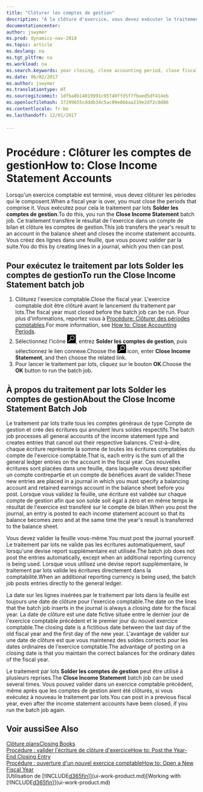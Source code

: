 ```yaml
---
title: "Clôturer les comptes de gestion"
description: "À la clôture d'exercice, vous devez exécuter le traitement par lots Clôture comptes de gestion afin de clôturer les périodes comptables de l'exercice fiscal."
documentationcenter: 
author: jswymer
ms.prod: dynamics-nav-2018
ms.topic: article
ms.devlang: na
ms.tgt_pltfrm: na
ms.workload: na
ms.search.keywords: year closing, close accounting period, close fiscal year, bank account detailed trial balance
ms.date: 06/02/2017
ms.author: jswymer
ms.translationtype: HT
ms.sourcegitcommit: 1dfba8b14019991c95f40ffd5f7fbaed5df414eb
ms.openlocfilehash: 37299655cdddb34c5ac09e066aa219e2df2c0d86
ms.contentlocale: fr-be
ms.lasthandoff: 12/01/2017

---
```

# <a name="how-to-close-income-statement-accounts"></a><span data-ttu-id="0ccc9-103">Procédure : Clôturer les comptes de gestion</span><span class="sxs-lookup"><span data-stu-id="0ccc9-103">How to: Close Income Statement Accounts</span></span>
<span data-ttu-id="0ccc9-104">Lorsqu'un exercice comptable est terminé, vous devez clôturer les périodes qui le composent.</span><span class="sxs-lookup"><span data-stu-id="0ccc9-104">When a fiscal year is over, you must close the periods that comprise it.</span></span> <span data-ttu-id="0ccc9-105">Vous exécutez pour cela le traitement par lots **Solder les comptes de gestion**.</span><span class="sxs-lookup"><span data-stu-id="0ccc9-105">To do this, you run the **Close Income Statement** batch job.</span></span> <span data-ttu-id="0ccc9-106">Ce traitement transfère le résultat de l'exercice dans un compte de bilan et clôture les comptes de gestion.</span><span class="sxs-lookup"><span data-stu-id="0ccc9-106">This job transfers the year's result to an account in the balance sheet and closes the income statement accounts.</span></span> <span data-ttu-id="0ccc9-107">Vous créez des lignes dans une feuille, que vous pouvez valider par la suite.</span><span class="sxs-lookup"><span data-stu-id="0ccc9-107">You do this by creating lines in a journal, which you then can post.</span></span>

## <a name="to-run-the-close-income-statement-batch-job"></a><span data-ttu-id="0ccc9-108">Pour exécutez le traitement par lots Solder les comptes de gestion</span><span class="sxs-lookup"><span data-stu-id="0ccc9-108">To run the Close Income Statement batch job</span></span>
1. <span data-ttu-id="0ccc9-109">Clôturez l'exercice comptable.</span><span class="sxs-lookup"><span data-stu-id="0ccc9-109">Close the fiscal year.</span></span> <span data-ttu-id="0ccc9-110">L'exercice comptable doit être clôturé avant le lancement du traitement par lots.</span><span class="sxs-lookup"><span data-stu-id="0ccc9-110">The fiscal year must closed before the batch job can be run.</span></span> <span data-ttu-id="0ccc9-111">Pour plus d'informations, reportez vous à [Procédure: Clôturer des périodes comptables](year-close-account-periods.md).</span><span class="sxs-lookup"><span data-stu-id="0ccc9-111">For more information, see [How to: Close Accounting Periods](year-close-account-periods.md).</span></span>
2. <span data-ttu-id="0ccc9-112">Sélectionnez l'icône ![Page ou état pour la recherche](media/ui-search/search_small.png "Page ou état pour la recherche"), entrez **Solder les comptes de gestion**, puis sélectionnez le lien connexe.</span><span class="sxs-lookup"><span data-stu-id="0ccc9-112">Choose the ![Search for Page or Report](media/ui-search/search_small.png "Search for Page or Report icon") icon, enter **Close Income Statement**, and then choose the related link.</span></span>
3. <span data-ttu-id="0ccc9-113">Pour lancer le traitement par lots, cliquez sur le bouton **OK**.</span><span class="sxs-lookup"><span data-stu-id="0ccc9-113">Choose the **OK** button to run the batch job.</span></span>

## <a name="about-the-close-income-statement-batch-job"></a><span data-ttu-id="0ccc9-114">À propos du traitement par lots Solder les comptes de gestion</span><span class="sxs-lookup"><span data-stu-id="0ccc9-114">About the Close Income Statement Batch Job</span></span>
<span data-ttu-id="0ccc9-115">Le traitement par lots traite tous les comptes généraux de type Compte de gestion et crée des écritures qui annulent leurs soldes respectifs.</span><span class="sxs-lookup"><span data-stu-id="0ccc9-115">The batch job processes all general accounts of the income statement type and creates entries that cancel out their respective balances.</span></span> <span data-ttu-id="0ccc9-116">C'est-à-dire, chaque écriture représente la somme de toutes les écritures comptables du compte de l'exercice comptable.</span><span class="sxs-lookup"><span data-stu-id="0ccc9-116">That is, each entry is the sum of all the general ledger entries on the account in the fiscal year.</span></span> <span data-ttu-id="0ccc9-117">Ces nouvelles écritures sont placées dans une feuille, dans laquelle vous devez spécifier un compte contrepartie et un compte de bénéfices avant de valider.</span><span class="sxs-lookup"><span data-stu-id="0ccc9-117">These new entries are placed in a journal in which you must specify a balancing account and retained earnings account in the balance sheet before you post.</span></span> <span data-ttu-id="0ccc9-118">Lorsque vous validez la feuille, une écriture est validée sur chaque compte de gestion afin que son solde soit égal à zéro et en même temps le résultat de l'exercice est transféré sur le compte de bilan.</span><span class="sxs-lookup"><span data-stu-id="0ccc9-118">When you post the journal, an entry is posted to each income statement account so that its balance becomes zero and at the same time the year's result is transferred to the balance sheet.</span></span>

<span data-ttu-id="0ccc9-119">Vous devez valider la feuille vous-même.</span><span class="sxs-lookup"><span data-stu-id="0ccc9-119">You must post the journal yourself.</span></span> <span data-ttu-id="0ccc9-120">Le traitement par lots ne valide pas les écritures automatiquement, sauf lorsqu'une devise report supplémentaire est utilisée.</span><span class="sxs-lookup"><span data-stu-id="0ccc9-120">The batch job does not post the entries automatically, except when an additional reporting currency is being used.</span></span> <span data-ttu-id="0ccc9-121">Lorsque vous utilisez une devise report supplémentaire, le traitement par lots valide les écritures directement dans la comptabilité.</span><span class="sxs-lookup"><span data-stu-id="0ccc9-121">When an additional reporting currency is being used, the batch job posts entries directly to the general ledger.</span></span>

<span data-ttu-id="0ccc9-122">La date sur les lignes insérées par le traitement par lots dans la feuille est toujours une date de clôture pour l'exercice comptable.</span><span class="sxs-lookup"><span data-stu-id="0ccc9-122">The date on the lines that the batch job inserts in the journal is always a closing date for the fiscal year.</span></span> <span data-ttu-id="0ccc9-123">La date de clôture est une date fictive située entre le dernier jour de l'exercice comptable précédent et le premier jour du nouvel exercice comptable.</span><span class="sxs-lookup"><span data-stu-id="0ccc9-123">The closing date is a fictitious date between the last day of the old fiscal year and the first day of the new year.</span></span> <span data-ttu-id="0ccc9-124">L'avantage de valider sur une date de clôture est que vous maintenez des soldes corrects pour les dates ordinaires de l'exercice comptable.</span><span class="sxs-lookup"><span data-stu-id="0ccc9-124">The advantage of posting on a closing date is that you maintain the correct balances for the ordinary dates of the fiscal year.</span></span>

<span data-ttu-id="0ccc9-125">Le traitement par lots **Solder les comptes de gestion** peut être utilisé à plusieurs reprises.</span><span class="sxs-lookup"><span data-stu-id="0ccc9-125">The **Close Income Statement** batch job can be used several times.</span></span> <span data-ttu-id="0ccc9-126">Vous pouvez valider dans un exercice comptable précédent, même après que les comptes de gestion aient été clôturés, si vous exécutez à nouveau le traitement par lots.</span><span class="sxs-lookup"><span data-stu-id="0ccc9-126">You can post in a previous fiscal year, even after the income statement accounts have been closed, if you run the batch job again.</span></span>

## <a name="see-also"></a><span data-ttu-id="0ccc9-127">Voir aussi</span><span class="sxs-lookup"><span data-stu-id="0ccc9-127">See Also</span></span>
[<span data-ttu-id="0ccc9-128">Clôture plans</span><span class="sxs-lookup"><span data-stu-id="0ccc9-128">Closing Books</span></span>](year-close-books.md)  
[<span data-ttu-id="0ccc9-129">Procédure : valider l'écriture de clôture d'exercice</span><span class="sxs-lookup"><span data-stu-id="0ccc9-129">How to: Post the Year-End Closing Entry</span></span>](year-how-post-year-end-close-entry.md)  
[<span data-ttu-id="0ccc9-130">Procédure : ouverture d'un nouvel exercice comptable</span><span class="sxs-lookup"><span data-stu-id="0ccc9-130">How to: Open a New Fiscal Year</span></span>](finance-how-open-new-fiscal-year.md)  
<span data-ttu-id="0ccc9-131">[Utilisation de [!INCLUDE[d365fin](includes/d365fin_md.md)]](ui-work-product.md)</span><span class="sxs-lookup"><span data-stu-id="0ccc9-131">[Working with [!INCLUDE[d365fin](includes/d365fin_md.md)]](ui-work-product.md)</span></span>

